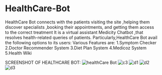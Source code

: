 # HealthCare-Bot
HealthCare Bot connects with the patients visiting the site ,helping them discover specialists ,booking their appointments, and getting them access to the correct treatment
It is a virtual assistant Medicity Chatbot ,that resolves health-related queries of patients.
Particularly,HealthCare Bot avail the following options to its users:
Various Features are:
1.Symptom Checker
2.Doctor Recommender System
3.Diet Plan System
4.Medicoz System
5.Health Wiki

SCREENSHOT OF HEALTHCARE BOT:
![healthCare Bot](https://user-images.githubusercontent.com/52649082/101513921-958a9480-3931-11eb-8ba0-f3109fd50cd2.PNG)
![c3](https://user-images.githubusercontent.com/52649082/101515552-52c9bc00-3933-11eb-8c6f-3735df494336.PNG)
![d1](https://user-images.githubusercontent.com/52649082/101518246-8823d900-3936-11eb-9f88-e099b7f8e961.PNG)
![d2](https://user-images.githubusercontent.com/52649082/101518711-231cb300-3937-11eb-9208-7e778b95755b.PNG)
![d3](https://user-images.githubusercontent.com/52649082/101518733-29129400-3937-11eb-8f4c-41709fc96ff7.PNG)



